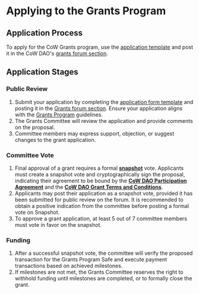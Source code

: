 # Applying to the Grants Program

## Application Process

To apply for the CoW Grants program, use the [application template](application-template) and post it in the CoW DAO's [grants forum section](https://forum.cow.fi/c/cow-grants-program/10).

## Application Stages

### Public Review

1. Submit your application by completing the [application form template](application-template) and posting it in the [Grants forum section](https://forum.cow.fi/c/cow-grants-program/10). Ensure your application aligns with the [Grants Program](grants-program) guidelines.
2. The Grants Committee will review the application and provide comments on the proposal.
3. Committee members may express support, objection, or suggest changes to the grant application.

### Committee Vote

1. Final approval of a grant requires a formal **[snapshot](https://snapshot.org/#/cowgrants.eth)** vote. Applicants must create a snapshot vote and cryptographically sign the proposal, indicating their agreement to be bound by the **[CoW DAO Participation Agreement](https://cloudflare-ipfs.com/ipfs/Qmf9MYhcG2pFrDoVy13p6FWeVF4nG9HbJvRfYYbhazTCFe)** and the **[CoW DAO Grant Terms and Conditions](https://cloudflare-ipfs.com/ipfs/Qmag8BoNWhBnJ7TFyv2hzWwtoH17Xo7m9468NY6bN8sR6U)**.
2. Applicants may post their application as a snapshot vote, provided it has been submitted for public review on the forum. It is recommended to obtain a positive indication from the committee before posting a formal vote on Snapshot.
3. To approve a grant application, at least 5 out of 7 committee members must vote in favor on the snapshot.

### Funding

1. After a successful snapshot vote, the committee will verify the proposed transaction for the Grants Program Safe and execute payment transactions based on achieved milestones.
2. If milestones are not met, the Grants Committee reserves the right to withhold funding until milestones are completed, or to formally close the grant.
